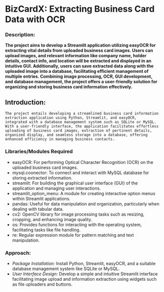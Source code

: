 # BizCardX: Extracting Business Card Data with OCR #
### Description: ##
**The project aims to develop a Streamlit application utilizing easyOCR for extracting vital details from uploaded business card images. Users can upload images, and relevant information like company name, holder details, contact info, and location will be extracted and displayed in an intuitive GUI. Additionally, users can save extracted data along with the uploaded image into a database, facilitating efficient management of multiple entries. Combining image processing, OCR, GUI development, and database management, the project offers a user-friendly solution for organizing and storing business card information effectively.**

## Introduction: ##
    The project entails developing a streamlined business card information extraction application using Python, Streamlit, and easyOCR, integrated with a database management system such as SQLite or MySQL. With a user-friendly interface, the application facilitates effortless uploading of business card images, extraction of pertinent details, organized display, and seamless storage into a database, offering enhanced efficiency in managing business contacts.

### Libraries/Modules Required ###

- easyOCR: For performing Optical Character Recognition (OCR) on the uploaded business card images.
- mysql.coonector: To connect and interact with MySQL database for storing extracted information.
- streamlit: For building the graphical user interface (GUI) of the application and managing user interactions.
- streamlit_option_menu: A module for creating interactive option menus within Streamlit applications.
- pandas: Useful for data manipulation and organization, particularly when dealing with tabular data.
- cv2: OpenCV library for image processing tasks such as resizing, cropping, and enhancing image quality.
- os:  Provides functions for interacting with the operating system, facilitating tasks like file handling.
- re:  Regular expression module for pattern matching and text manipulation.

### Approach: ###

- *Package Installation:* Install Python, Streamlit, easyOCR, and a suitable database management system like SQLite or MySQL.
- *User Interface Design:* Develop a simple and intuitive Streamlit interface facilitating image upload and information extraction using widgets such as file uploaders and buttons.
